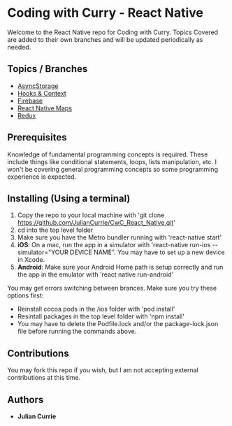 # Coding with Curry - React Native
Welcome to the React Native repo for Coding with Curry. Topics Covered are added to their own branches and will be updated periodically as needed.

## Topics / Branches
* [AsyncStorage](https://github.com/JulianCurrie/CwC_React_Native/tree/async_storage)
* [Hooks & Context](https://github.com/JulianCurrie/CwC_React_Native/tree/context_api_demo)
* [Firebase](https://github.com/JulianCurrie/CwC_React_Native/tree/firebase_basics)
* [React Native Maps](https://github.com/JulianCurrie/CwC_React_Native/tree/react-native-maps_example)
* [Redux](https://github.com/JulianCurrie/CwC_React_Native/tree/redux_tutorial)

## Prerequisites
Knowledge of fundamental programming concepts is required. These include things like conditional statements, loops, lists manipulation, etc. I won't be covering general programming concepts so some programming experience is expected.

## Installing (Using a terminal)
1. Copy the repo to your local machine with 'git clone https://github.com/JulianCurrie/CwC_React_Native.git'
2. cd into the top level folder
3. Make sure you have the Metro bundler running with 'react-native start'
4. **iOS**: On a mac, run the app in a simulator with 'react-native run-ios --simulator="YOUR DEVICE NAME". You may have to set up a new device in Xcode.
5. **Android**: Make sure your Android Home path is setup correctly and run the app in the emulator with 'react native run-android'

You may get errors switching between brances. Make sure you try these options first:
* Reinstall cocoa pods in the /ios folder with 'pod install'
* Resintall packages in the top level folder with 'npm install'
* You may have to delete the Podfile.lock and/or the package-lock.json file before running the commands above.

## Contributions
You may fork this repo if you wish, but I am not accepting external contributions at this time.

## Authors
* **Julian Currie**
